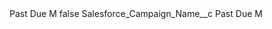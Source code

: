 <?xml version="1.0" encoding="UTF-8"?>
<CustomMetadata xmlns="http://soap.sforce.com/2006/04/metadata" xmlns:xsi="http://www.w3.org/2001/XMLSchema-instance" xmlns:xsd="http://www.w3.org/2001/XMLSchema">
    <label>Past Due M</label>
    <protected>false</protected>
    <values>
        <field>Salesforce_Campaign_Name__c</field>
        <value xsi:type="xsd:string">Past Due M</value>
    </values>
</CustomMetadata>
